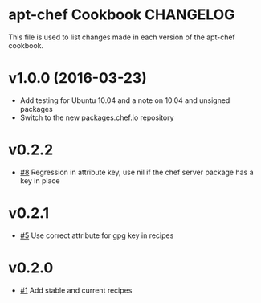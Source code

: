 # apt-chef Cookbook CHANGELOG

This file is used to list changes made in each version of the apt-chef cookbook.

# v1.0.0 (2016-03-23)

- Add testing for Ubuntu 10.04 and a note on 10.04 and unsigned packages
- Switch to the new packages.chef.io repository

# v0.2.2

- [#8](https://github.com/chef-cookbooks/apt-chef/pull/8) Regression in attribute key, use nil if the chef server package has a key in place

# v0.2.1

- [#5](https://github.com/chef-cookbooks/apt-chef/pull/5) Use correct attribute for gpg key in recipes

# v0.2.0

- [#1](https://github.com/chef-cookbooks/apt-chef/pull/1) Add stable and current recipes
